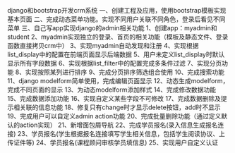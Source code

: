 django和bootstrap开发crm系统
一、创建工程及应用，使用bootstrap模板实现基本页面
二、完成动态菜单功能。实现不同用户关联不同角色，登录后看见不同菜单
三、自己写app实现django的admin相关功能
    1、创建app：myadmin和student
    2、myadmin实现独立的登录、首页的相关功能（模板及静态文件、登录函数直接拷贝crm中）
    3、实现myadmin自动发现和注册
    4、实现根据list_display中的配置在前端页面显示后端数据
    5、用户未定义list_display时默认显示所有字段数据
    6、实现根据list_filter中的配置完成多条件过滤
    7、实现分页功能
    8、实现按照某列进行排序
    9、完成分页排序筛选组合使用
    10、完成搜索功能
    11、django modelform简单使用，完成编辑页面显示
    12、动态生成modelform，完成不同页面的显示
    13、为动态modelform添加样式
    14、完成修改数据功能
    15、完成数据添加功能
    16、实现自定义某些字段不可修改
    17、完成数据删除及提示相关联的信息功能
    18、修复只有change时才显示delete按钮，add时不显示
    19、完成用户可以自定义admin action功能
    20、完成批量删除功能（通过定义默认的action实现）
    21、新增面包屑导航
    22、完成学员报名(录入信息生成报名连接)
    23、学员报名(学生根据报名连接填写学生相关信息，包括学生阅读协议、上传证件等)
    24、学员报名(课程顾问审核学员填信息)
    25、实现用户自定义认证
